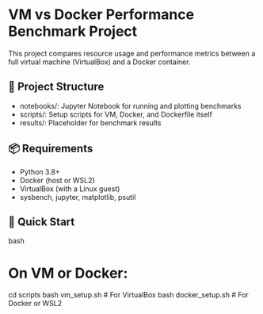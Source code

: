 # VM vs Docker Performance Benchmark Project

This project compares resource usage and performance metrics between a full virtual machine (VirtualBox) and a Docker container.

## 🔧 Project Structure
- notebooks/: Jupyter Notebook for running and plotting benchmarks
- scripts/: Setup scripts for VM, Docker, and Dockerfile itself
- results/: Placeholder for benchmark results

## 📦 Requirements
- Python 3.8+
- Docker (host or WSL2)
- VirtualBox (with a Linux guest)
- sysbench, jupyter, matplotlib, psutil

## 🚀 Quick Start

bash
# On VM or Docker:
cd scripts
bash vm_setup.sh      # For VirtualBox
bash docker_setup.sh  # For Docker or WSL2